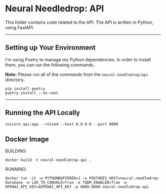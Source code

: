 # **Neural Needledrop:** API
This folder contains code related to the API. The API is written in Python, using FastAPI.  

--- 
## Setting up Your Environment
I'm using Poetry to manage my Python dependencies. In order to install them, you can run the following commands. 

**Note:** Please run all of the commands from the `neural-needledrop/api` directory. 

```
pip install poetry
poetry install --no-root
```

---
## Running the API Locally

```
uvicorn api:app --reload --host 0.0.0.0 --port 8000
```

## Docker Image

BUILDING: 
```
docker build -t neural-needledrop-api .
```

RUNNING: 
```
docker run -it -e PYTHONBUFFERED=1 -e POSTGRES_HOST=neural-needledrop-database -e LOG_TO_CONSOLE=True -e TQDM_ENABLED=True -e OPENAI_API_KEY=$OPENAI_API_KEY -p 8000:8000 neural-needledrop-api
```